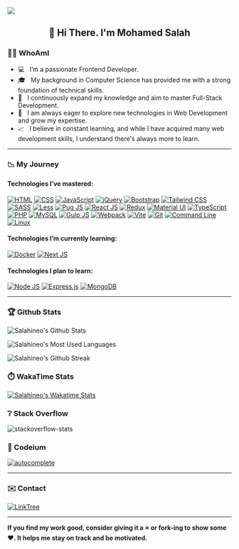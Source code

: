 ![](https://hit.yhype.me/github/profile?user_id=49915551)

<h2 align="center">👋 Hi There. I'm Mohamed Salah</h2>

### 👨‍💻 WhoAmI

- 💻 &nbsp; I’m a passionate Frontend Developer.
- 🎓 &nbsp; My background in Computer Science has provided me with a strong foundation of technical skills.
- 💼 &nbsp; I continuously expand my knowledge and aim to master Full-Stack Development.
- 🌱 &nbsp; I am always eager to explore new technologies in Web Development and grow my expertise.
- 📈 &nbsp; I believe in constant learning, and while I have acquired many web development skills, I understand there's always more to learn.

---

### 📉 My Journey

#### Technologies I’ve mastered:

[![HTML](https://img.shields.io/badge/-HTML-E34F26?style=flat&logo=html5&logoColor=ffffff)](#)
[![CSS](https://img.shields.io/badge/-CSS-1572B6?style=flat&logo=css3&logoColor=ffffff)](#)
[![JavaScript](https://img.shields.io/badge/-JavaScript-F7DF1E?style=flat&logo=javascript&logoColor=222222)](#)
[![jQuery](https://img.shields.io/badge/-jQuery-0769AD?style=flat&logo=jquery&logoColor=ffffff)](#)
[![Bootstrap](https://img.shields.io/badge/-Bootstrap-7952B3?style=flat&logo=bootstrap&logoColor=ffffff)](#)
[![Tailwind CSS](https://img.shields.io/badge/Tailwind%20CSS-%2338B2AC.svg?logo=tailwind-css&logoColor=white)](#)
[![SASS](https://img.shields.io/badge/-SASS-CC6699?style=flat&logo=sass&logoColor=ffffff)](#)
[![Less](https://img.shields.io/badge/Less-1D365D?logo=less&logoColor=fff)](#)
[![Pug JS](https://img.shields.io/badge/-Pug%20JS-A86454?style=flat&logo=pug&logoColor=ffffff)](#)
[![React JS](https://img.shields.io/badge/-React%20JS-61DAFB?style=flat&logo=react&logoColor=222222)](#)
[![Redux](https://img.shields.io/badge/-Redux-764ABC?style=flat&logo=redux&logoColor=ffffff)](#)
[![Material UI](https://img.shields.io/badge/-Material--UI-0081CB?style=flat&logo=material-ui&logoColor=ffffff)](#)
[![TypeScript](https://img.shields.io/badge/-TypeScript-3178C6?style=flat&logo=typescript&logoColor=ffffff)](#)
[![PHP](https://img.shields.io/badge/-PHP-777BB4?style=flat&logo=php&logoColor=ffffff)](#)
[![MySQL](https://img.shields.io/badge/-MySQL-4479A1?style=flat&logo=mysql&logoColor=ffffff)](#)
[![Gulp JS](https://img.shields.io/badge/-Gulp--JS-CF4647?style=flat&logo=gulp&logoColor=ffffff)](#)
[![Webpack](https://img.shields.io/badge/-Webpack-101619?style=flat&logo=webpack&logoColor=8DD6F9)](#)
[![Vite](https://img.shields.io/badge/-Vite-BB61E9?style=flat&logo=vite&logoColor=FFD72F)](#)
[![Git](https://img.shields.io/badge/-Git-F05032?style=flat&logo=git&logoColor=ffffff)](#)
[![Command Line](https://img.shields.io/badge/Command%20Line-000000?logo=hyper&logoColor=fff)](#)
[![Linux](https://img.shields.io/badge/-Linux-FCC624?style=flat&logo=linux&logoColor=222222)](#)

#### Technologies I’m currently learning:

[![Docker](https://img.shields.io/badge/-Docker-2496ED?style=flat&logo=docker&logoColor=ffffff)](#)
[![Next JS](https://img.shields.io/badge/-Next%20JS-000000?style=flat&logo=nextdotjs&logoColor=ffffff)](#)

#### Technologies I plan to learn:

[![Node JS](https://img.shields.io/badge/-Node%20JS-339933?style=flat&logo=nodedotjs&logoColor=ffffff)](#)
[![Express.js](https://img.shields.io/badge/Express.js-%23404d59.svg?logo=express&logoColor=%2361DAFB)](#)
[![MongoDB](https://img.shields.io/badge/-MongoDB-47A248?style=flat&logo=mongodb&logoColor=ffffff)](#)

---

### 🏆 Github Stats

![Salahineo's Github Stats](https://github-readme-stats.vercel.app/api?username=salahineo&rank_icon=github&include_all_commits=true&hide=contribs,prs&show_icons=true&hide_border=true&count_private=true&theme=tokyonight)

![Salahineo's Most Used Languages](https://github-readme-stats.vercel.app/api/top-langs/?username=salahineo&hide=HTML,css&langs_count=20&layout=compact&hide_border=true&theme=tokyonight)

![Salahineo's Github Streak](https://github-readme-streak-stats.herokuapp.com/?user=salahineo&hide_border=true&theme=tokyonight)

### ⏱️ WakaTime Stats

[![Salahineo's Wakatime Stats](https://github-readme-stats.vercel.app/api/wakatime?username=salahineo&langs_count=40&layout=compact&hide_border=true&theme=tokyonight)](https://wakatime.com/@salahineo)

### ❔ Stack Overflow

![stackoverflow-stats](https://github-stackoverflow-readme.vercel.app/?userId=13732184)

### 🔨 Codeium

[![autocomplete](https://codeium.com/badges/user/salahineo/autocomplete)](https://codeium.com/profile/salahineo)

[//]: # (### 🤔 Problem Solving [WIP])

[//]: # (![LeetCode Stats]&#40;https://leetcard.jacoblin.cool/salahineo?theme=dark&font=ABeeZee&#41;)

---

### ✉️ Contact

[![LinkTree](https://img.shields.io/badge/-Checkout%20My%20LinkTree-404040?style=flat&logo=linktree&logoColor=ffffff)](https://linktree.salahineo.com)

---

**If you find my work good, consider giving it a ⭐ or fork-ing to show some ❤️. It helps me stay on track and be motivated.**
